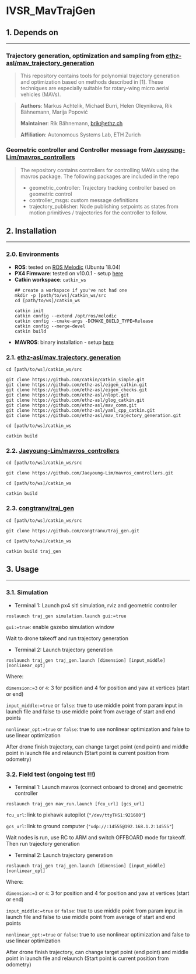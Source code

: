 # IVSR_MavTrajGen

## 1. Depends on
***
### Trajectory generation, optimization and sampling from [ethz-asl/mav_trajectory_generation](https://github.com/ethz-asl/mav_trajectory_generation) 

>This repository contains tools for polynomial trajectory generation and optimization based on methods described in [1]. These techniques are especially suitable for rotary-wing micro aerial vehicles (MAVs).

>**Authors**: Markus Achtelik, Michael Burri, Helen Oleynikova, Rik Bähnemann, Marija Popović
>
>**Maintainer**: Rik Bähnemann, brik@ethz.ch
>
>**Affiliation**: Autonomous Systems Lab, ETH Zurich

### Geometric controller and Controller message from [Jaeyoung-Lim/mavros_controllers](https://github.com/Jaeyoung-Lim/mavros_controllers)

>The repository contains controllers for controlling MAVs using the mavros package. The following packages are included in the repo
>
>- geometric_controller: Trajectory tracking controller based on geometric control
>- controller_msgs: custom message definitions
>- trajectory_publisher: Node publishing setpoints as states from motion primitives / trajectories for the controller to follow.

## 2. Installation
***
### 2.0. Environments
- **ROS**: tested on [ROS Melodic](http://wiki.ros.org/melodic/Installation/Ubuntu) (Ubuntu 18.04)
- **PX4 Firmware**: tested on v10.0.1 - setup [here](https://github.com/congtranv/px4_install)
- **Catkin workspace**: `catkin_ws`
  ```
  ## create a workspace if you've not had one
  mkdir -p [path/to/ws]/catkin_ws/src
  cd [path/to/ws]/catkin_ws
  ```
  ```
  catkin init
  catkin config --extend /opt/ros/melodic
  catkin config --cmake-args -DCMAKE_BUILD_TYPE=Release
  catkin config --merge-devel
  catkin build
  ```
- **MAVROS**: binary installation - setup [here](https://docs.px4.io/master/en/ros/mavros_installation.html#binary-installation-debian-ubuntu)

### 2.1. [ethz-asl/mav_trajectory_generation](https://github.com/ethz-asl/mav_trajectory_generation) 

```
cd [path/to/ws]/catkin_ws/src
```
```
git clone https://github.com/catkin/catkin_simple.git
git clone https://github.com/ethz-asl/eigen_catkin.git
git clone https://github.com/ethz-asl/eigen_checks.git
git clone https://github.com/ethz-asl/nlopt.git
git clone https://github.com/ethz-asl/glog_catkin.git
git clone https://github.com/ethz-asl/mav_comm.git
git clone https://github.com/ethz-asl/yaml_cpp_catkin.git
git clone https://github.com/ethz-asl/mav_trajectory_generation.git
```
```
cd [path/to/ws]/catkin_ws
```
```
catkin build
```
### 2.2. [Jaeyoung-Lim/mavros_controllers](https://github.com/Jaeyoung-Lim/mavros_controllers)

```
cd [path/to/ws]/catkin_ws/src
```
```
git clone https://github.com/Jaeyoung-Lim/mavros_controllers.git
```
```
cd [path/to/ws]/catkin_ws
```
```
catkin build
```

### 2.3. [congtranv/traj_gen](https://github.com/congtranv/traj_gen)
```
cd [path/to/ws]/catkin_ws/src
```
```
git clone https://github.com/congtranv/traj_gen.git
```
```
cd [path/to/ws]/catkin_ws
```
```
catkin build traj_gen
```

## 3. Usage
***
### 3.1. Simulation
- Terminal 1: Launch px4 sitl simulation, rviz and geometric controller
```
roslaunch traj_gen simulation.launch gui:=true
```
`gui:=true`: enable gazebo simulation window

Wait to drone takeoff and run trajectory generation

- Terminal 2: Launch trajectory generation
```
roslaunch traj_gen traj_gen.launch [dimension] [input_middle] [nonlinear_opt]
```
Where:

`dimension:=3` or `4`: 3 for position and 4 for position and yaw at vertices (start or end)

`input_middle:=true` or `false`: true to use middle point from param input in launch file and false to use middle point from average of start and end points

`nonlinear_opt:=true` or `false`: true to use nonlinear optimization and false to use linear optimization

After drone finish trajectory, can change target point (end point) and middle point in launch file and relaunch (Start point is current position from odometry)

### 3.2. Field test (ongoing test !!!)
- Terminal 1: Launch mavros (connect onboard to drone) and geometric controller
```
roslaunch traj_gen mav_run.launch [fcu_url] [gcs_url]
```
`fcu_url`: link to pixhawk autopilot (`"/dev/ttyTHS1:921600"`)

`gcs_url`: link to ground computer (`"udp://:14555@192.168.1.2:14555"`)

Wait nodes is run, use RC to ARM and switch OFFBOARD mode for takeoff. Then run trajectory generation

- Terminal 2: Launch trajectory generation
```
roslaunch traj_gen traj_gen.launch [dimension] [input_middle] [nonlinear_opt]
```
Where:

`dimension:=3` or `4`: 3 for position and 4 for position and yaw at vertices (start or end)

`input_middle:=true` or `false`: true to use middle point from param input in launch file and false to use middle point from average of start and end points

`nonlinear_opt:=true` or `false`: true to use nonlinear optimization and false to use linear optimization

After drone finish trajectory, can change target point (end point) and middle point in launch file and relaunch (Start point is current position from odometry)